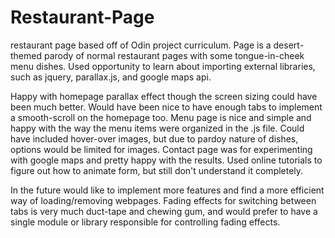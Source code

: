 # Restaurant-Page
restaurant page based off of Odin project curriculum. Page is a desert-themed parody of normal restaurant pages with some tongue-in-cheek menu dishes. Used opportunity to learn about importing external libraries, such as jquery, parallax.js, and google maps api.

Happy with homepage parallax effect though the screen sizing could have been much better. Would have been nice to have enough tabs to implement a smooth-scroll 
on the homepage too. Menu page is nice and simple and happy with the way the menu items were organized in the .js file. Could have included hover-over images, but
due to pardoy nature of dishes, options would be limited for images. Contact page was for experimenting with google maps and pretty happy with the results. Used
online tutorials to figure out how to animate form, but still don't understand it completely.

In the future would like to implement more features and find a more efficient way of loading/removing webpages. Fading effects for switching between tabs is very much duct-tape and chewing gum, and would prefer to have a single module or library responsible for controlling fading effects.
